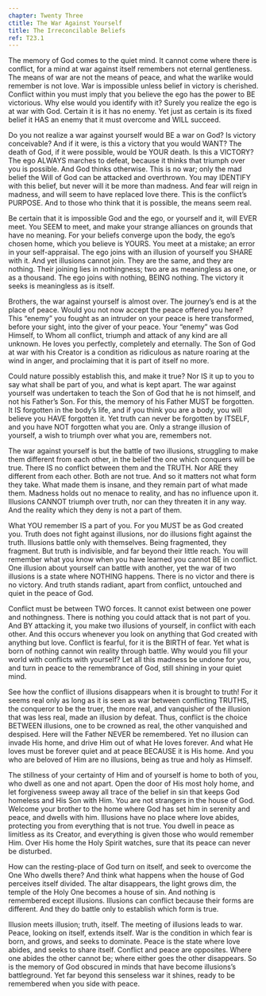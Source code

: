 ```yaml
---
chapter: Twenty Three
ctitle: The War Against Yourself
title: The Irreconcilable Beliefs
ref: T23.1
---
```


The memory of God comes to the quiet mind. It cannot come where there is
conflict, for a mind at war against itself remembers not eternal
gentleness. The means of war are not the means of peace, and what the
warlike would remember is not love. War is impossible unless belief in
victory is cherished. Conflict within you must imply that you believe
the ego has the power to BE victorious. Why else
would you identify with it? Surely you realize the ego is at war with
God. Certain it is it has no enemy. Yet just as certain is its fixed
belief it HAS an enemy that it must overcome and WILL succeed.

Do you not realize a war against yourself would BE a war on God? Is
victory conceivable? And if it were, is this a victory that you would
WANT? The death of God, if it were possible, would be YOUR death. Is
this a VICTORY? The ego ALWAYS marches to defeat, because it thinks that
triumph over you is possible. And God thinks otherwise. This is no war;
only the mad belief the Will of God can be attacked and overthrown. You
may IDENTIFY with this belief, but never will it be more than madness.
And fear will reign in madness, and will seem to have replaced love
there. This is the conflict’s PURPOSE. And to those who think that it is
possible, the means seem real.

Be certain that it is impossible God and the ego, or yourself and it,
will EVER meet. You SEEM to meet, and make your strange alliances on
grounds that have no meaning. For your beliefs converge upon the body,
the ego’s chosen home, which you believe is YOURS. You meet at a
mistake; an error in your self-appraisal. The ego joins with an illusion
of yourself you SHARE with it. And yet illusions cannot join. They are
the same, and they are nothing. Their joining lies in nothingness; two
are as meaningless as one, or as a thousand. The ego joins with nothing,
BEING nothing. The victory it seeks is meaningless as is itself.

Brothers, the war against yourself is almost over. The journey’s end is
at the place of peace. Would you not now accept the peace offered you
here? This “enemy” you fought as an intruder on your peace is here
transformed, before your sight, into the giver of your peace. Your
“enemy” was God Himself, to Whom all conflict, triumph and attack of any
kind are all unknown. He loves you perfectly, completely and eternally.
The Son of God at war with his Creator is a condition as ridiculous as
nature roaring at the wind in anger, and proclaiming that it is part of
itself no more.

Could nature possibly establish this, and make it true? Nor IS it up to
you to say what shall be part of you, and what is kept apart. The war
against yourself was undertaken to teach the Son of God that he is not
himself, and not his Father’s Son. For this, the memory of his
Father MUST be forgotten. It IS forgotten in the body’s life, and if you
think you are a body, you will believe you HAVE forgotten it. Yet truth
can never be forgotten by ITSELF, and you have NOT forgotten what you
are. Only a strange illusion of yourself, a wish to triumph over what
you are, remembers not.

The war against yourself is but the battle of two illusions, struggling
to make them different from each other, in the belief the one which
conquers will be true. There IS no conflict between them and the TRUTH.
Nor ARE they different from each other. Both are not true. And so it
matters not what form they take. What made them is insane, and they
remain part of what made them. Madness holds out no menace to reality,
and has no influence upon it. Illusions CANNOT triumph over truth, nor
can they threaten it in any way. And the reality which they deny is not
a part of them.

What YOU remember IS a part of you. For you MUST be as God created you.
Truth does not fight against illusions, nor do illusions fight against
the truth. Illusions battle only with themselves. Being fragmented, they
fragment. But truth is indivisible, and far beyond their little reach.
You will remember what you know when you have learned you cannot BE in
conflict. One illusion about yourself can battle with another, yet the
war of two illusions is a state where NOTHING happens. There is no
victor and there is no victory. And truth stands radiant, apart from
conflict, untouched and quiet in the peace of God.

Conflict must be between TWO forces. It cannot exist between one power
and nothingness. There is nothing you could attack that is not part of
you. And BY attacking it, you make two illusions of yourself, in
conflict with each other. And this occurs whenever you look on anything
that God created with anything but love. Conflict is fearful, for it is
the BIRTH of fear. Yet what is born of nothing cannot win reality
through battle. Why would you fill your world with conflicts with
yourself? Let all this madness be undone for you, and turn in peace to
the remembrance of God, still shining in your quiet mind.

See how the conflict of illusions disappears when it is brought to
truth! For it seems real only as long as it is seen as war between
conflicting TRUTHS, the conqueror to be the truer, the more real,
and vanquisher of the illusion that was less real, made an illusion by
defeat. Thus, conflict is the choice BETWEEN illusions, one to be
crowned as real, the other vanquished and despised. Here will the Father
NEVER be remembered. Yet no illusion can invade His home, and drive Him
out of what He loves forever. And what He loves must be forever quiet
and at peace BECAUSE it is His home. And you who are beloved of Him are
no illusions, being as true and holy as Himself.

The stillness of your certainty of Him and of yourself is home to both
of you, who dwell as one and not apart. Open the door of His most holy
home, and let forgiveness sweep away all trace of the belief in sin that
keeps God homeless and His Son with Him. You are not strangers in the
house of God. Welcome your brother to the home where God has set him in
serenity and peace, and dwells with him. Illusions have no place where
love abides, protecting you from everything that is not true. You dwell
in peace as limitless as its Creator, and everything is given those who
would remember Him. Over His home the Holy Spirit watches, sure that its
peace can never be disturbed.

How can the resting-place of God turn on itself, and seek to overcome
the One Who dwells there? And think what happens when the house of God
perceives itself divided. The altar disappears, the light grows dim, the
temple of the Holy One becomes a house of sin. And nothing is remembered
except illusions. Illusions can conflict because their forms are
different. And they do battle only to establish which form is true.

Illusion meets illusion; truth, itself. The meeting of illusions leads
to war. Peace, looking on itself, extends itself. War is the condition
in which fear is born, and grows, and seeks to dominate. Peace is the
state where love abides, and seeks to share itself. Conflict and peace
are opposites. Where one abides the other cannot be; where either goes
the other disappears. So is the memory of God obscured in minds that
have become illusions’s battleground. Yet far beyond this senseless war
it shines, ready to be remembered when you side with peace.

